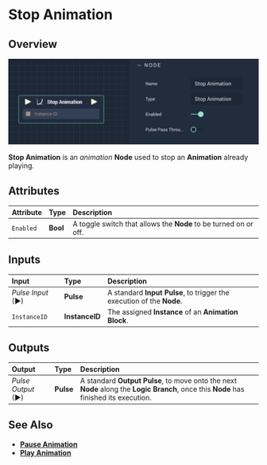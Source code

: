 # Stop Animation

## Overview

![The Stop Animation Node.](../../../.gitbook/assets/stopanimation.png)

**Stop Animation** is an _animation_ **Node** used to stop an **Animation** already playing.

## Attributes

| Attribute | Type | Description |
| :--- | :--- | :--- |
| `Enabled` | **Bool** | A toggle switch that allows the **Node** to be turned on or off. |

## Inputs

| Input | Type | Description |
| :--- | :--- | :--- |
| _Pulse Input_ \(►\) | **Pulse** | A standard **Input Pulse**, to trigger the execution of the **Node**. |
| `InstanceID` | **InstanceID** | The assigned **Instance** of an **Animation Block**. |

## Outputs

| Output | Type | Description |
| :--- | :--- | :--- |
| _Pulse Output_ \(►\) | **Pulse** | A standard **Output Pulse**, to move onto the next **Node** along the **Logic Branch**, once this **Node** has finished its execution. |

## See Also

* [**Pause Animation**](pauseanimation.md)
* [**Play Animation**](playanimation.md)

